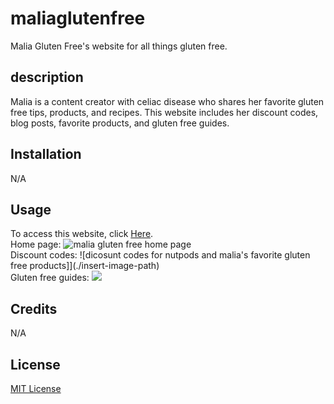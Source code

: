 # maliaglutenfree
Malia Gluten Free's website for all things gluten free.

## description
 Malia is a content creator with celiac disease who shares her favorite gluten free tips, products, and recipes. This website includes her discount codes, blog posts, favorite products, and gluten free guides.
## Installation

N/A

## Usage

To access this website, click [Here]().
<br>
Home page: ![malia gluten free home page](./insert-image)
<br>
Discount codes: ![dicosunt codes for nutpods and malia's favorite gluten free products]](./insert-image-path)
<br>
Gluten free guides: ![](./insert-image-path)

## Credits

N/A

## License

[MIT License](./LICENSE)